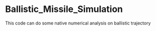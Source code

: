 # Ballistic_Missile_Simulation
This code can do some native numerical analysis on ballistic trajectory
